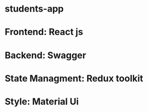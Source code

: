 # students-app
<h1> Frontend: React js </h1>
<h1> Backend: Swagger </h1>
<h1> State Managment: Redux toolkit </h1>
<h1> Style: Material Ui </h1>
